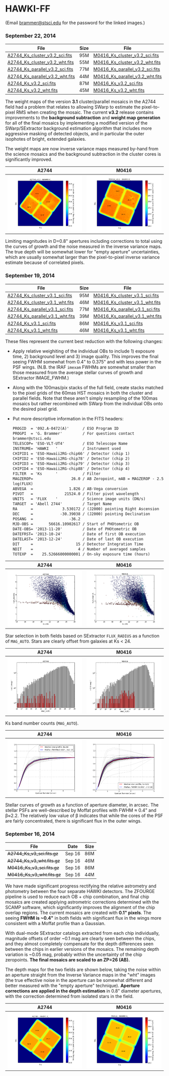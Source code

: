 HAWKI-FF
========

(Email brammer@stsci.edu for the password for the linked images.)

### September 22, 2014

|File            |  Size  |File            |  Size  |
|--------------- | ------ |--------------- | ------ |
|[A2744_Ks_cluster_v3.2_sci.fits](http://www.stsci.edu/~brammer/HFF/Stack/v3.2/A2744_Ks_cluster_v3.2_sci.fits.gz) | 95M |	[M0416_Ks_cluster_v3.2_sci.fits](http://www.stsci.edu/~brammer/HFF/Stack/v3.2/M0416_Ks_cluster_v3.2_sci.fits.gz) | 67M |
|[A2744_Ks_cluster_v3.2_wht.fits](http://www.stsci.edu/~brammer/HFF/Stack/v3.2/A2744_Ks_cluster_v3.2_wht.fits.gz) | 55M |	[M0416_Ks_cluster_v3.2_wht.fits](http://www.stsci.edu/~brammer/HFF/Stack/v3.2/M0416_Ks_cluster_v3.2_wht.fits.gz) | 38M |
|[A2744_Ks_parallel_v3.2_sci.fits](http://www.stsci.edu/~brammer/HFF/Stack/v3.2/A2744_Ks_parallel_v3.2_sci.fits.gz) | 77M |	[M0416_Ks_parallel_v3.2_sci.fits](http://www.stsci.edu/~brammer/HFF/Stack/v3.2/M0416_Ks_parallel_v3.2_sci.fits.gz) | 81M |
|[A2744_Ks_parallel_v3.2_wht.fits](http://www.stsci.edu/~brammer/HFF/Stack/v3.2/A2744_Ks_parallel_v3.2_wht.fits.gz) | 44M |	[M0416_Ks_parallel_v3.2_wht.fits](http://www.stsci.edu/~brammer/HFF/Stack/v3.2/M0416_Ks_parallel_v3.2_wht.fits.gz) | 45M |
|[A2744_Ks_v3.2_sci.fits](http://www.stsci.edu/~brammer/HFF/Stack/v3.2/A2744_Ks_v3.2_sci.fits.gz) | 87M |	[M0416_Ks_v3.2_sci.fits](http://www.stsci.edu/~brammer/HFF/Stack/v3.2/M0416_Ks_v3.2_sci.fits.gz) | 86M |
|[A2744_Ks_v3.2_wht.fits](http://www.stsci.edu/~brammer/HFF/Stack/v3.2/A2744_Ks_v3.2_wht.fits.gz) | 45M |	[M0416_Ks_v3.2_wht.fits](http://www.stsci.edu/~brammer/HFF/Stack/v3.2/M0416_Ks_v3.2_wht.fits.gz) | 53M |

The weight maps of the version **3.1** cluster/parallel mosaics in the A2744 field had a problem that relates to allowing SWarp to estimate the pixel-to-pixel RMS when creating the mosaic.  The current **v3.2** release contains improvements to the **background subtraction** and **weight map generation** for all of the final mosaics by implementing a modified version of the SWarp/SExtractor background estimation algorithm that includes more aggressive masking of detected objects, and in particular the outer isophotes of bright, extended galaxies.  

The weight maps are now inverse variance maps measured by-hand from the science mosaics and the background subtraction in the cluster cores is significantly improved.

| A2744 |  M0416 |
| ----- | ------ |
| ![A2744 Stars](https://raw.githubusercontent.com/gbrammer/HAWKI-FF/master/Doc/A2744_limiting_mag_v3.2.png) | ![M0416 Stars](https://raw.githubusercontent.com/gbrammer/HAWKI-FF/master/Doc/M0416_limiting_mag_v3.2.png) |

Limiting magnitudes in D=0.8" apertures including corrections to total using the curves of growth and the noise measured in the inverse variance maps.  The true depth will be somewhat lower for "empty aperture" uncertainties, which are usually somewhat larger than the pixel-to-pixel inverse variance estimate because of correlated pixels.



### September 19, 2014

|File            |  Size  |File            |  Size  |
|--------------- | ------ |--------------- | ------ |
|[A2744_Ks_cluster_v3.1_sci.fits](http://www.stsci.edu/~brammer/HFF/Stack/v3.1/A2744_Ks_cluster_v3.1_sci.fits.gz) | 95M |	[M0416_Ks_cluster_v3.1_sci.fits](http://www.stsci.edu/~brammer/HFF/Stack/v3.1/M0416_Ks_cluster_v3.1_sci.fits.gz) | 67M |
|[A2744_Ks_cluster_v3.1_wht.fits](http://www.stsci.edu/~brammer/HFF/Stack/v3.1/A2744_Ks_cluster_v3.1_wht.fits.gz) | 46M |	[M0416_Ks_cluster_v3.1_wht.fits](http://www.stsci.edu/~brammer/HFF/Stack/v3.1/M0416_Ks_cluster_v3.1_wht.fits.gz) | 33M |
|[A2744_Ks_parallel_v3.1_sci.fits](http://www.stsci.edu/~brammer/HFF/Stack/v3.1/A2744_Ks_parallel_v3.1_sci.fits.gz) | 77M |	[M0416_Ks_parallel_v3.1_sci.fits](http://www.stsci.edu/~brammer/HFF/Stack/v3.1/M0416_Ks_parallel_v3.1_sci.fits.gz) | 81M |
|[A2744_Ks_parallel_v3.1_wht.fits](http://www.stsci.edu/~brammer/HFF/Stack/v3.1/A2744_Ks_parallel_v3.1_wht.fits.gz) | 39M |	[M0416_Ks_parallel_v3.1_wht.fits](http://www.stsci.edu/~brammer/HFF/Stack/v3.1/M0416_Ks_parallel_v3.1_wht.fits.gz) | 40M |
|[A2744_Ks_v3.1_sci.fits](http://www.stsci.edu/~brammer/HFF/Stack/v3.1/A2744_Ks_v3.1_sci.fits.gz) | 86M |	[M0416_Ks_v3.1_sci.fits](http://www.stsci.edu/~brammer/HFF/Stack/v3.1/M0416_Ks_v3.1_sci.fits.gz) | 86M |
|[A2744_Ks_v3.1_wht.fits](http://www.stsci.edu/~brammer/HFF/Stack/v3.1/A2744_Ks_v3.1_wht.fits.gz) | 46M |	[M0416_Ks_v3.1_wht.fits](http://www.stsci.edu/~brammer/HFF/Stack/v3.1/M0416_Ks_v3.1_wht.fits.gz) | 44M |

These files represent the current best reduction with the following changes:

* Apply relative weighiting of the individual OBs to include 1) exposure time, 2) background level and 3) image quality.  This improves the final seeing FWHM somewhat from 0.4" to 0.375" and with less power in the PSF wings.  (N.B. the IRAF `imexam` FWHMs are somewhat smaller than those measured from the average stellar curves of growth and SExtractor IMAGE_FWHM.)

* Along with the 100mas/pix stacks of the full field, create stacks matched to the pixel grids of the 60mas HST mosaics in both the cluster and parallel fields.  Note that these aren't simply resampling of the 100mas mosaics but rather recombined with SWarp from the individual OBs onto the desired pixel grid.

* Put more descriptive information in the FITS headers:
    
    ```
    PROGID  = '092.A-0472(A)'      / ESO Program ID
    PROGPI  = 'G. Brammer'         / For questions contact brammer@stsci.edu
    TELESCOP= 'ESO-VLT-UT4'        / ESO Telescope Name
    INSTRUME= 'HAWKI   '           / Instrument used
    CHIPID1 = 'ESO-Hawaii2RG-chip66' / Detector (chip 1)
    CHIPID2 = 'ESO-Hawaii2RG-chip78' / Detector (chip 2)
    CHIPID3 = 'ESO-Hawaii2RG-chip79' / Detector (chip 3)
    CHIPID4 = 'ESO-Hawaii2RG-chip88' / Detector (chip 4)
    FILTER  = 'Ks      '           / Filter
    MAGZEROP=                 26.0 / AB Zeropoint, mAB = MAGZEROP - 2.5 log(FLUX)
    ABVEGA  =                1.826 / AB-Vega conversion
    PIVOT   =              21524.0 / Filter pivot wavelength
    UNITS   = 'FLUX    '           / Science image units (DN/s)
    TARGET  = 'Abell 2744'         / Target Name
    RA      =             3.530172 / (J2000) pointing Right Ascension
    DEC     =            -30.39038 / (J2000) pointing Declination
    POSANG  =                -36.2
    MJD-OBS =       56616.10902617 / Start of PHOtometric OB
    DATE-OBS= '2013-11-20'         / Date of PHOtometric OB
    DATEFRST= '2013-10-24'         / Date of first OB execution
    DATELAST= '2013-12-24'         / Date of last OB execution
    DIT     =                   15 / Detector Integration Time
    NDIT    =                    4 / Number of averaged samples
    TOTEXP  =    25.52666000000001 / On-sky exposure time (hours)
    ```
    
| A2744 |  M0416 |
| ----- | ------ |
| ![A2744 Stars](https://raw.githubusercontent.com/gbrammer/HAWKI-FF/master/Doc/v3.1/A2744_star_selection.png) | ![M0416 Stars](https://raw.githubusercontent.com/gbrammer/HAWKI-FF/master/Doc/v3.1/M0416_star_selection.png) |

Star selection in both fields based on SExtractor `FLUX_RADIUS` as a function of `MAG_AUTO`. Stars are clearly offset from galaxies at Ks < 24.

| A2744 |  M0416 |
| ----- | ------ |
| ![A2744 Number Counts](https://raw.githubusercontent.com/gbrammer/HAWKI-FF/master/Doc/v3.1/A2744_number_counts.png) | ![M0416 Number Counts](https://raw.githubusercontent.com/gbrammer/HAWKI-FF/master/Doc/v3.1/M0416_number_counts.png) |

Ks band number counts (`MAG_AUTO`). 

| A2744 |  M0416 |
| ----- | ------ |
| ![A2744 CoG](https://raw.githubusercontent.com/gbrammer/HAWKI-FF/master/Doc/v3.1/A2744_apcorr.png) | ![M0416 CoG](https://raw.githubusercontent.com/gbrammer/HAWKI-FF/master/Doc/v3.1/M0416_apcorr.png) |

Stellar curves of growth as a function of aperture diameter, in arcsec. The stellar PSFs are well-described by Moffat profiles with FWHM &#x2248; 0.4" and &beta;&#x2248;2.2.  The relatively low value of &beta; indicates that while the cores of the PSF are fairly concentrated, there is significant flux in the outer wings.

### September 16, 2014

|      File            | Date   |  Size |
| -------------------- | ------ | ----- |
| ~~A2744_Ks_v3_sci.fits.gz~~ |  Sep 16 |  86M | 
| ~~A2744_Ks_v3_wht.fits.gz~~ |  Sep 16 |  46M | 
| ~~M0416_Ks_v3_sci.fits.gz~~ |  Sep 16 |  86M | 
| ~~M0416_Ks_v3_wht.fits.gz~~ |  Sep 16 |  44M | 


We have made significant progress rectifying the relative astrometry and photometry between the four separate HAWKI detectors.  The ZFOURGE pipeline is used to reduce each OB + chip combination, and final chip mosaics are created applying astrometric corrections determined with the SCAMP software, which significantly improves the alignment of the chip overlap regions.  The current mosaics are created with **0.1" pixels**.  The seeing **FWHM is ~0.4"** in both fields with significant flux in the wings more consistent with a Moffat profile than a Gaussian.
    
With dual-mode SExtractor catalogs extracted from each chip individually, magnitude offsets of order ~0.1 mag are clearly seen between the chips, and they almost completely compensate for the depth differences seen between the chips in earlier versions of the mosaics.  The remaining depth variation is ~0.05 mag, probably within the uncertainty of the chip zeropoints.  **The final mosaics are scaled to an ZP=26 (AB).**

The depth maps for the two fields are shown below, taking the noise within an aperture straight from the Inverse Variance maps in the "wht" images (the true effective noise in the aperture can be somewhat different and better measured with the "empty aperture" technique).  **Aperture corrections are applied in the depth estimation** in 0.8" diameter apertures, with the correction determined from isolated stars in the field.

| A2744 |  M0416 |
| ----- | ------ |
| ![A2744 Depth](https://raw.githubusercontent.com/gbrammer/HAWKI-FF/master/Doc/A2744_limiting_mag.png) | ![M0416 Depth](https://raw.githubusercontent.com/gbrammer/HAWKI-FF/master/Doc/M0416_limiting_mag.png) |

